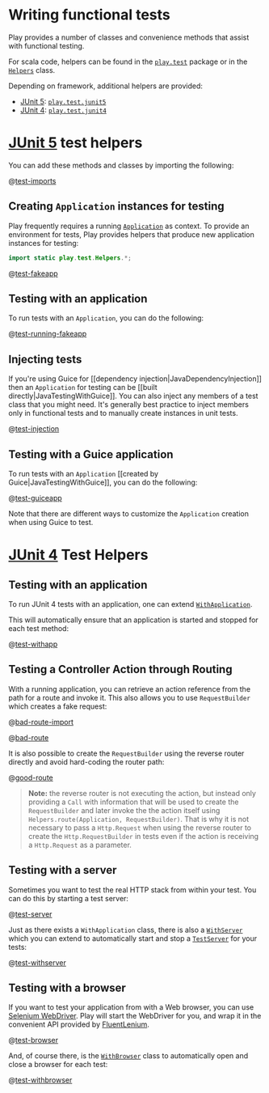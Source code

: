 <!--- Copyright (C) from 2022 The Play Framework Contributors <https://github.com/playframework>, 2011-2021 Lightbend Inc. <https://www.lightbend.com> -->

# Writing functional tests

Play provides a number of classes and convenience methods that assist with functional testing. 

For scala code, helpers can be found in the [`play.test`](api/java/play/test/package-summary.html) package or in the [`Helpers`](api/java/play/test/Helpers.html) class.

Depending on framework, additional helpers are provided:

- [JUnit 5](https://junit.org/junit5/): [`play.test.junit5`](api/java/play/test/junit5/package-summary.html)
- [JUnit 4](https://junit.org/junit4/): [`play.test.junit4`](api/java/play/test/junit4/package-summary.html)

# [JUnit 5](https://junit.org/junit5/) test helpers

You can add these methods and classes by importing the following:

@[test-imports](code/javaguide/test/junit5/FakeApplicationTest.java)

## Creating `Application` instances for testing

Play frequently requires a running [`Application`](api/java/play/Application.html) as context. To provide an environment for tests, Play provides helpers that produce new application instances for testing:

```java
import static play.test.Helpers.*;
```

@[test-fakeapp](code/javaguide/test/junit5/FakeApplicationTest.java)

## Testing with an application

To run tests with an `Application`, you can do the following:

@[test-running-fakeapp](code/javaguide/test/junit5/FakeApplicationTest.java)

## Injecting tests

If you're using Guice for [[dependency injection|JavaDependencyInjection]] then an `Application` for testing can be [[built directly|JavaTestingWithGuice]]. You can also inject any members of a test class that you might need. It's generally best practice to inject members only in functional tests and to manually create instances in unit tests.

@[test-injection](code/javaguide/test/junit5/InjectionTest.java)

## Testing with a Guice application

To run tests with an `Application` [[created by Guice|JavaTestingWithGuice]], you can do the following:

@[test-guiceapp](code/javaguide/test/junit5/guice/JavaGuiceApplicationBuilderTest.java)

Note that there are different ways to customize the `Application` creation when using Guice to test.

# [JUnit 4](https://junit.org/junit4/) Test Helpers

## Testing with an application

To run JUnit 4 tests with an application, one can extend [`WithApplication`](api/java/play/test/junit4/WithApplication.html).

This will automatically ensure that an application is started and stopped for each test method:

@[test-withapp](code/javaguide/test/junit4/FunctionalTest.java)

## Testing a Controller Action through Routing

With a running application, you can retrieve an action reference from the path for a route and invoke it. This also allows you to use `RequestBuilder` which creates a fake request:

@[bad-route-import](code/javaguide/test/junit4/FunctionalTest.java)

@[bad-route](code/javaguide/test/junit4/FunctionalTest.java)

It is also possible to create the `RequestBuilder` using the reverse router directly and avoid hard-coding the router path:

@[good-route](code/javaguide/test/junit4/FunctionalTest.java)

> **Note:** the reverse router is not executing the action, but instead only providing a `Call` with information that will be used to create the `RequestBuilder` and later invoke the the action itself using `Helpers.route(Application, RequestBuilder)`. That is why it is not necessary to pass a `Http.Request` when using the reverse router to create the `Http.RequestBuilder` in tests even if the action is receiving a `Http.Request` as a parameter.

## Testing with a server

Sometimes you want to test the real HTTP stack from within your test. You can do this by starting a test server:

@[test-server](code/javaguide/test/junit4/FunctionalTest.java)

Just as there exists a `WithApplication` class, there is also a [`WithServer`](api/java/play/test/junit4/WithBrowser.html) which you can extend to automatically start and stop a [`TestServer`](api/java/play/test/TestServer.html) for your tests:

@[test-withserver](code/javaguide/test/junit4/ServerFunctionalTest.java)

## Testing with a browser

If you want to test your application from with a Web browser, you can use [Selenium WebDriver](https://github.com/seleniumhq/selenium). Play will start the WebDriver for you, and wrap it in the convenient API provided by [FluentLenium](https://github.com/FluentLenium/FluentLenium).

@[test-browser](code/javaguide/test/junit4/FunctionalTest.java)

And, of course there, is the [`WithBrowser`](api/java/play/test/junit4/WithBrowser.html) class to automatically open and close a browser for each test:

@[test-withbrowser](code/javaguide/test/junit4/BrowserFunctionalTest.java)
